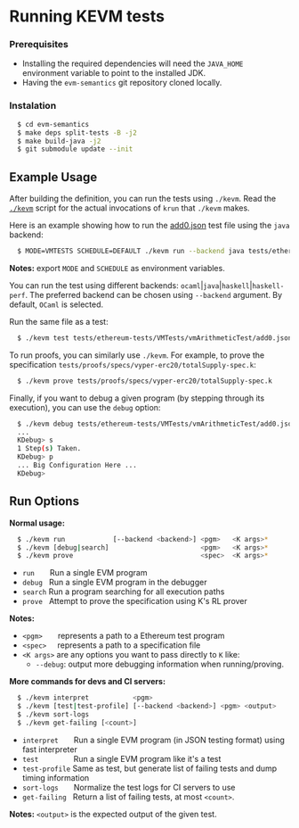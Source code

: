 
# Running KEVM tests

### Prerequisites

- Installing the required dependencies will need the `JAVA_HOME` environment variable to point to the installed JDK.
- Having the `evm-semantics` git repository cloned locally.

### Instalation

```sh
  $ cd evm-semantics
  $ make deps split-tests -B -j2
  $ make build-java -j2
  $ git submodule update --init
```
Example Usage
-------------

After building the definition, you can run the tests using `./kevm`.
Read the [`./kevm`](https://github.com/kframework/evm-semantics/blob/master/kevm) script for the actual invocations of `krun` that `./kevm` makes.

Here is an example showing how to run the [add0.json](https://github.com/ethereum/tests/blob/725dbc73a54649e22a00330bd0f4d6699a5060e5/VMTests/vmArithmeticTest/add0.json) test file using the `java` backend:

```sh
  $ MODE=VMTESTS SCHEDULE=DEFAULT ./kevm run --backend java tests/ethereum-tests/VMTests/vmArithmeticTest/add0.json
```

**Notes:** export `MODE` and `SCHEDULE` as environment variables.

You can run the test using different backends: `ocaml`|`java`|`haskell`|`haskell-perf`. The preferred backend can be chosen using `--backend` argument. By default, `OCaml` is selected.


Run the same file as a test:

```sh
  $ ./kevm test tests/ethereum-tests/VMTests/vmArithmeticTest/add0.json
```

To run proofs, you can similarly use `./kevm`.
For example, to prove the specification `tests/proofs/specs/vyper-erc20/totalSupply-spec.k`:

```sh
  $ ./kevm prove tests/proofs/specs/vyper-erc20/totalSupply-spec.k
```

Finally, if you want to debug a given program (by stepping through its execution), you can use the `debug` option:

```sh
  $ ./kevm debug tests/ethereum-tests/VMTests/vmArithmeticTest/add0.json
  ...
  KDebug> s
  1 Step(s) Taken.
  KDebug> p
  ... Big Configuration Here ...
  KDebug>
```

Run Options
-------------

**Normal usage:**

```sh
  $ ./kevm run            [--backend <backend>] <pgm>   <K args>*
  $ ./kevm [debug|search]                       <pgm>   <K args>*
  $ ./kevm prove                                <spec>  <K args>*
```

-   `run`&nbsp; &nbsp; &nbsp; &nbsp;Run a single EVM program
-   `debug` &nbsp; Run a single EVM program in the debugger
-   `search` Run a program searching for all execution paths
-   `prove` &nbsp; Attempt to prove the specification using K's RL prover

**Notes:**
- `<pgm>` &nbsp; &nbsp; &nbsp; represents a path to a Ethereum test program
- `<spec>` &nbsp; &nbsp; represents a path to a specification file
- `<K args>` are any options you want to pass directly to `K` like:
    - `--debug`: output more debugging information when running/proving.


**More commands for devs and CI servers:**

```sh
  $ ./kevm interpret           <pgm>
  $ ./kevm [test|test-profile] [--backend <backend>] <pgm> <output>
  $ ./kevm sort-logs
  $ ./kevm get-failing [<count>]
```
-   `interpret`&nbsp; &nbsp; &nbsp; &nbsp;Run a single EVM program (in JSON testing format) using fast interpreter
-   `test` &nbsp; &nbsp; &nbsp; &nbsp; &nbsp; &nbsp; &nbsp; &nbsp;Run a single EVM program like it's a test
-   `test-profile` Same as test, but generate list of failing tests and dump timing information
-   `sort-logs` &nbsp; &nbsp; &nbsp; Normalize the test logs for CI servers to use
-   `get-failing` &nbsp; Return a list of failing tests, at most `<count>`.

**Notes:** `<output>` is the expected output of the given test.
